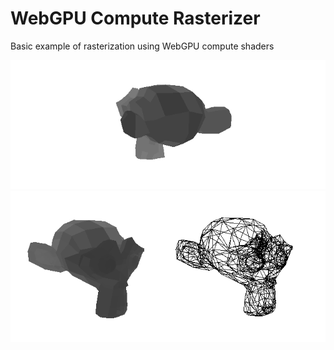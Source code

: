 # WebGPU Compute Rasterizer

Basic example of rasterization using WebGPU compute shaders

![](media/rotating-model.gif)
![](media/model-still.png)